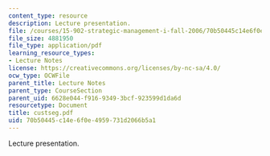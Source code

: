 ```yaml
---
content_type: resource
description: Lecture presentation.
file: /courses/15-902-strategic-management-i-fall-2006/70b50445c14e6f0e4959731d2066b5a1_custseg.pdf
file_size: 4881950
file_type: application/pdf
learning_resource_types:
- Lecture Notes
license: https://creativecommons.org/licenses/by-nc-sa/4.0/
ocw_type: OCWFile
parent_title: Lecture Notes
parent_type: CourseSection
parent_uid: 6628e044-f916-9349-3bcf-923599d1da6d
resourcetype: Document
title: custseg.pdf
uid: 70b50445-c14e-6f0e-4959-731d2066b5a1
---
```

Lecture presentation.